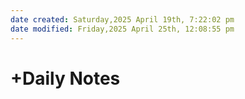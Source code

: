 ```yaml
---
date created: Saturday,2025 April 19th, 7:22:02 pm
date modified: Friday,2025 April 25th, 12:08:55 pm
---
```


# +Daily Notes
